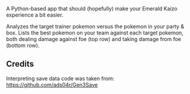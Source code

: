 A Python-based app that should (hopefully) make your Emerald Kaizo experience a bit easier.

Analyzes the target trainer pokemon versus the pokemon in your party & box.
Lists the best pokemon on your team against each target pokemon, both dealing damage against foe (top row) and taking damage from foe (bottom row).


Credits
---------------------------
Interpreting save data code was taken from: https://github.com/ads04r/Gen3Save